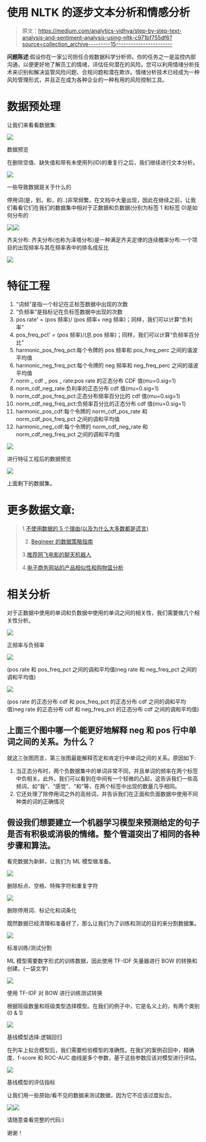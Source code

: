# 使用 NLTK 的逐步文本分析和情感分析

> 原文：<https://medium.com/analytics-vidhya/step-by-step-text-analysis-and-sentiment-analysis-using-nltk-c971bf755df6?source=collection_archive---------15----------------------->

**问题陈述**:假设你在一家公司担任合规数据科学分析师。你的任务之一是监控内部沟通，以便更好地了解员工的情绪，评估任何潜在的风险。您可以利用情绪分析技术来识别和解决监管风险问题、合规问题和潜在欺诈。情绪分析技术已经成为一种风险管理形式，并且正在成为各种企业的一种有用的风险控制工具。

# 数据预处理

让我们来看看数据集:

![](img/2e7bab274d8a217e2823eca9a5b74ed0.png)

数据预览

在删除空值、缺失值和带有未使用列(ID)的重复行之后，我们继续进行文本分析。

![](img/3c0efe78d31215ec226f5e89cdfd4184.png)

一些导致数据是关于什么的

停用词(是，到，和，的..)非常频繁，在文档中大量出现，因此在继续之前，让我们看看它们在我们的数据集中相对于正数据和负数据(分别为标签 1 和标签 0)是如何分布的

![](img/1d8889e0d8f3139b2127c5e3f3aad53f.png)![](img/540dc4463569d8c74585d1f5df932273.png)

齐夫分布:
齐夫分布(也称为泽塔分布)是一种满足齐夫定律的连续概率分布:一个项目的出现频率与其在频率表中的排名成反比

![](img/4309e84ec61ccecea655894f33f9a5e6.png)

# 特征工程

1.  “词频”是指一个标记在正标签数据中出现的次数
2.  “负频率”是指标记在负标签数据中出现的次数
3.  pos rate' = (pos 频率)/ (pos 频率+ neg 频率)；同样，我们可以计算“负利率”
4.  pos_freq_pct' = (pos 频率)/(总 pos 频率)；同样，我们可以计算“负频率百分比”
5.  harmonic_pos_freq_pct:每个令牌的 pos 频率和 pos_freq_perc 之间的谐波平均值
6.  harmonic_neg_freq_pct:每个令牌的 neg 频率和 neg_freq_perc 之间的谐波平均值
7.  norm _ cdf _ pos _ rate:pos rate 的正态分布 CDF 值(mu=0.sig=1)
8.  norm_cdf_neg_rate:负利率的正态分布 cdf 值(mu=0.sig=1)
9.  norm_cdf_pos_freq_pct:正态分布频率百分比的 cdf 值(mu=0.sig=1)
10.  norm_cdf_neg_freq_pct:负频率百分比的正态分布 cdf 值(mu=0.sig=1)
11.  harmonic_pos_cdf:每个令牌的 norm_cdf_pos_rate 和 norm_cdf_pos_freq_pct 之间的调和平均值
12.  harmonic_neg_cdf:每个令牌的 norm_cdf_neg_rate 和 norm_cdf_neg_freq_pct 之间的调和平均值

![](img/810fbc6f20d4a2edc6fc3b7526251b2b.png)

进行特征工程后的数据预览

![](img/ffed6ef9336ab330492f5b51fe5dfb9d.png)

上面剩下的数据集。

# 更多数据文章:

> 1.[不使用数据的 5 个理由(以及为什么大多数都是谎言)](https://amitb0007.medium.com/5-reasons-not-to-use-data-and-why-most-are-bs-92cf5e369011)
> 
> 2. [Begineer 的数据策略指南](https://amitb0007.medium.com/beginners-guide-to-data-strategy-625d65dc23da?source=your_stories_page----------------------------------------)
> 
> 3.[推荐网飞电影的聊天机器人](https://chatbotslife.com/simple-chat-bot-for-recommending-netflix-movies-and-tv-shows-bd411f7827eb?source=your_stories_page----------------------------------------)
> 
> 4.[电子商务网站的产品相似性和购物篮分析](https://amitb0007.medium.com/product-affinity-and-basket-analysis-for-an-ecommerce-website-4a388fc48dd0?source=your_stories_page----------------------------------------)

# 相关分析

对于正数据中使用的单词和负数据中使用的单词之间的相关性，我们需要做几个相关性分析。

![](img/ce4964d2e1dc5e5bd1980093b4781cce.png)

正频率与负频率

![](img/5996a2295dbd228865e4305b13b7c6cf.png)

(pos rate 和 pos_freq_pct 之间的调和平均值)neg rate 和 neg_freq_pct 之间的调和平均值)

![](img/d7549e4da96432a3e03aecb45d4991bf.png)

(pos rate 的正态分布 cdf 和 pos_freq_pct 的正态分布 cdf 之间的调和平均值)neg rate 的正态分布 cdf 和 neg_freq_pct 的正态分布 cdf 之间的调和平均值)

## 上面三个图中哪一个能更好地解释 neg 和 pos 行中单词之间的关系。为什么？

就这三张图而言，第三张图最能解释否定和肯定行中单词之间的关系。原因如下:

1.  当正态分布时，两个负数据集中的单词非常不同，并且单词的频率在两个标签中负相关。此外，我们可以看到在中间有一个轻微的凸起，这告诉我们一些高频词，如“我”、“感觉”、“和”等，在两个标签中出现的数量几乎相同。
2.  它还处理了除停用词之外的高频词，并告诉我们在正面和负面数据中使用不同种类的词的正确情况

## 假设我们想要建立一个机器学习模型来预测给定的句子是否有积极或消极的情绪。整个管道突出了相同的各种步骤和算法。

看完数据为新鲜，让我们为 ML 模型做准备。

![](img/b66df11c2414894d5d93783980245378.png)

删除标点、空格、特殊字符和重复字符

![](img/bc64e3f313944d4d6a20f670ade70956.png)

删除停用词、标记化和词条化

既然数据已经清理和准备好了，那么让我们为了训练和测试的目的来分割数据集。

![](img/4e16c63ebf95ffd44ca3cf4477291bc5.png)

标准训练/测试分割

ML 模型需要数字形式的训练数据，因此使用 TF-IDF 矢量器进行 BOW 的转换和创建。(一袋文字)

![](img/70aa54364b8a21527fb5dc8a182d9233.png)

使用 TF-IDF 对 BOW 进行训练测试转换

根据班级数量和班级类型选择模型。在我们的例子中，它是名义上的，有两个类别(0 & 1)

![](img/2014435a709a40238890cd82c314cb3d.png)

基线模型选择:逻辑回归

在列车上拟合模型后，我们需要检验模型的准确性。在我们的案例召回中，精确度、f-score 和 ROC-AUC 曲线是多个参数，基于这些参数应该对模型进行评估。

![](img/1615ab2a25a6d66c70f2bbf34743ceb0.png)

基线模型的评估指标

让我们用一些原始/看不见的数据来测试数据，因为它不应该过度拟合。

![](img/07345ffaaaaf25b4ff0d3bb28cbcaeca.png)![](img/5c9371ba1d1ba8c755e7a46686e51989.png)

请随意查看完整的代码:)

谢谢！